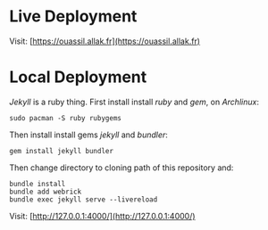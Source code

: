 # Live Deployment

Visit: [https://ouassil.allak.fr](https://ouassil.allak.fr)

# Local Deployment

*Jekyll* is a ruby thing. First install install *ruby* and *gem*, on *Archlinux*: 

```
sudo pacman -S ruby rubygems
```

Then install install gems *jekyll* and *bundler*:

```
gem install jekyll bundler
```

Then change directory to cloning path of this repository and: 

```
bundle install
bundle add webrick
bundle exec jekyll serve --livereload
```

Visit: [http://127.0.0.1:4000/](http://127.0.0.1:4000/)
